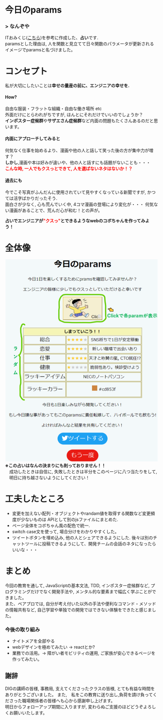 # 今日のparams

### > なんぞや
ITおみくじ([こちら](https://itomikuji.com/))を参考に作成した、**占い**です.  
paramsとした理由は, 人を関数と見立てて日々関数のパラメータが更新されるイメージでparamsと名づけました。

# コンセプト
私が大切にしたいことは**幸せの量産の前に、エンジニアの幸せを.**
#### How?
自由な服装・フラットな組織・自由な働き場所 etc  
外面だけにとらわれがちですが, ほんとにそれだけでいいのでしょうか？  
**インポスター症候群**や**サザエさん症候群**など内面の問題もたくさんあるのだと思います。

#### 内面にアプローチしてみると
何気なく仕事を始めるより、漫画や他の人と話して笑った後の方が集中力が増す？  
**しかし**,漫画や本は好みが違いや、他の人と話すにも話題がないことも・・・  <br>
**<font color="Red">こんな時, 一人でもクスっとできて, 人を選ばないネタはないか！？</font>**

#### 過去にも
今でこそ写真がふんだんに使用されていて見やすくなっている新聞ですが, かつては活字ばかりだったそう.  
面白さが少なく, 心も荒んでいく中, 4コマ漫画の登場により変化が・・・
何気ない漫画があることで、荒んだ心が和む！との声が。

**占いでエンジニアが<font color="Red">"クスっ"</font>とできるようなwebのコボちゃんを作ってみよう！**


# 全体像
![page](readme.png)
**※この占いはなんの決まりにも則っておりません！！**  
　成功したときは自信に, 失敗したときは半分をこのページに八つ当たりをして,  
　明日に持ち越さないようにしてください！

# 工夫したところ
* 変更を加えない配列・オブジェクトやrandam値を取得する関数など変更頻度が少ないものは
  APIとして別のjsファイルにまとめた.
* ページ全体をコボちゃん風の配色で統一.
* switch case文を使って, 場合分けをわかりやすくした。
* ツイートボタンを埋め込み, 他の人とシェアできるようにした. 
  後々は別のチャットツールに投稿できるようにして、開発チームの会話のネタになったらいいな・・・

# まとめ
今回の教育を通して, JavaScriptの基本文法, TDD, インポスター症候群など, プログラミングだけでなく開発手法や, メンタル的な要素まで幅広く学ぶことができました。  
また、ペアプロでは, 自分が考え付いた以外の手法や便利なコマンド・メソッドの情報共有など, 自己学習や単独での開発ではできない体験をできたと感じました。  
### 今後の取り組み 
* ナイトメアを全部やる
* webデザインを極めてみたい → reactとか?
* 業務での活用。→ 障がい者モビリティの運用, ご家族が安心できるページを作ってみたい。

## 謝辞
DIGの講師の皆様, 事務局, 支えてくださったクラスの皆様, とても有益な時間をありがとうございました。
また,　私をこの教育に送り出し,負荷を請け負ってくださった職場関係者の皆様へも心から感謝申し上げます。  
明日からフォローアップ期間に入りますが, 変わらぬご支援のほどどうぞよろしくお願いいたします。